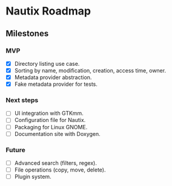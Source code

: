 # Nautix Roadmap

## Milestones

### MVP
- [x] Directory listing use case.
- [x] Sorting by name, modification, creation, access time, owner.
- [x] Metadata provider abstraction.
- [x] Fake metadata provider for tests.

### Next steps
- [ ] UI integration with GTKmm.
- [ ] Configuration file for Nautix.
- [ ] Packaging for Linux GNOME.
- [ ] Documentation site with Doxygen.

### Future
- [ ] Advanced search (filters, regex).
- [ ] File operations (copy, move, delete).
- [ ] Plugin system.

